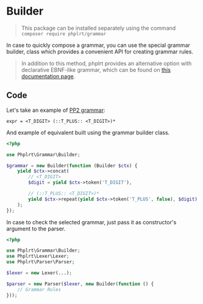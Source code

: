 # Builder

> This package can be installed separately using the command `composer require phplrt/grammar`

In case to quickly compose a grammar, you can use the special grammar builder, 
class which provides a convenient API for creating grammar rules.

> In addition to this method, phplrt provides an alternative option with 
> declarative EBNF-like grammar, which can be found on
> [this documentation page](/docs/compiler/grammar).

## Code

Let's take an example of [PP2 grammar](/docs/compiler/grammar):

```ebnf
expr = <T_DIGIT> (::T_PLUS:: <T_DIGIT>)*
```

And example of equivalent built using the grammar builder class.

```php
<?php

use Phplrt\Grammar\Builder;

$grammar = new Builder(function (Builder $ctx) {
    yield $ctx->concat(
        // <T_DIGIT>
        $digit = yield $ctx->token('T_DIGIT'),

        // (::T_PLUS:: <T_DIGIT>)*
        yield $ctx->repeat(yield $ctx->token('T_PLUS', false), $digit)
    );
});
```

In case to check the selected grammar, just pass it as constructor's argument 
to the parser.

```php
<?php

use Phplrt\Grammar\Builder;
use Phplrt\Lexer\Lexer;
use Phplrt\Parser\Parser;

$lexer = new Lexer(...);

$parser = new Parser($lexer, new Builder(function () {
    // Grammar Rules
}));
```
